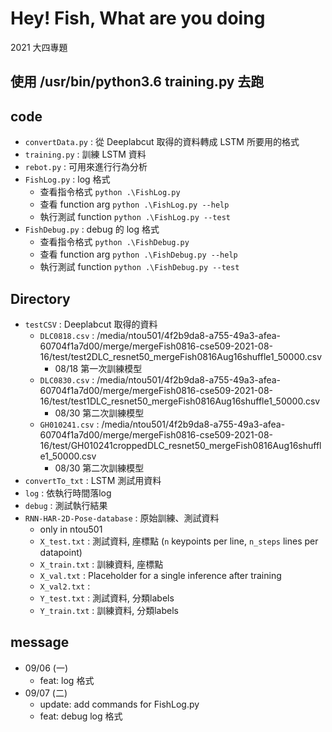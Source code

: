 # Hey! Fish,  What are you doing
2021 大四專題

## 使用 /usr/bin/python3.6 training.py 去跑

## code
+ `convertData.py` : 從 Deeplabcut 取得的資料轉成 LSTM 所要用的格式
+ `training.py` : 訓練 LSTM 資料
+ `rebot.py` : 可用來進行行為分析
+ `FishLog.py` : log 格式
    + 查看指令格式 `python .\FishLog.py`
    + 查看 function arg `python .\FishLog.py --help`
    + 執行測試 function `python .\FishLog.py --test`
+ `FishDebug.py` : debug 的 log 格式
    + 查看指令格式 `python .\FishDebug.py`
    + 查看 function arg `python .\FishDebug.py --help`
    + 執行測試 function `python .\FishDebug.py --test`


## Directory
+ `testCSV` : Deeplabcut 取得的資料
    + `DLC0818.csv` : /media/ntou501/4f2b9da8-a755-49a3-afea-60704f1a7d00/merge/mergeFish0816-cse509-2021-08-16/test/test2DLC_resnet50_mergeFish0816Aug16shuffle1_50000.csv
        + 08/18 第一次訓練模型
    + `DLC0830.csv` : /media/ntou501/4f2b9da8-a755-49a3-afea-60704f1a7d00/merge/mergeFish0816-cse509-2021-08-16/test/test1DLC_resnet50_mergeFish0816Aug16shuffle1_50000.csv
        + 08/30 第二次訓練模型
    + `GH010241.csv` : /media/ntou501/4f2b9da8-a755-49a3-afea-60704f1a7d00/merge/mergeFish0816-cse509-2021-08-16/test/GH010241croppedDLC_resnet50_mergeFish0816Aug16shuffle1_50000.csv
        + 08/30 第二次訓練模型
+ `convertTo_txt` : LSTM 測試用資料
+ `log` : 依執行時間落log
+ `debug` : 測試執行結果
+ `RNN-HAR-2D-Pose-database` : 原始訓練、測試資料
    + only in ntou501
    + `X_test.txt`  : 測試資料, 座標點 (`n` keypoints per line, `n_steps` lines per datapoint)
    + `X_train.txt` : 訓練資料, 座標點
    + `X_val.txt`   : Placeholder for a single inference after training
    + `X_val2.txt`  :
    + `Y_test.txt`  : 測試資料, 分類labels
    + `Y_train.txt` : 訓練資料, 分類labels


## message
+ 09/06 (一)
    + feat: log 格式
+ 09/07 (二)
    + update: add commands for FishLog.py
    + feat: debug log 格式
    <!-- + feat: 資料正規劃 -->
